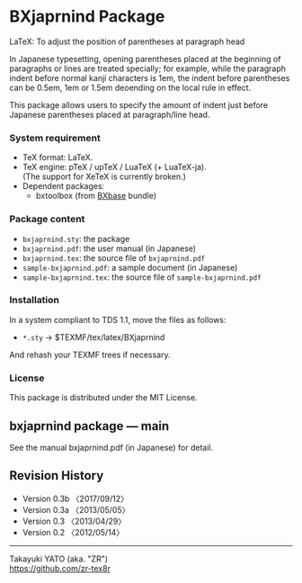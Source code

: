 BXjaprnind Package
==================

LaTeX: To adjust the position of parentheses at paragraph head

In Japanese typesetting, opening parentheses placed at the beginning
of paragraphs or lines are treated specially; for example, while the
paragraph indent before normal kanji characters is 1em, the indent
before parentheses can be 0.5em, 1em or 1.5em deoending on the local
rule in effect.

This package allows users to specify the amount of indent just before
Japanese parentheses placed at paragraph/line head.

### System requirement

  * TeX format: LaTeX.
  * TeX engine: pTeX / upTeX / LuaTeX (+ LuaTeX-ja).  
    (The support for XeTeX is currently broken.)
  * Dependent packages:
      - bxtoolbox (from [BXbase] bundle)

[BXbase]: https://www.ctan.org/pkg/bxbase

### Package content

  * `bxjaprnind.sty`: the package
  * `bxjaprnind.pdf`: the user manual (in Japanese)
  * `bxjaprnind.tex`: the source file of `bxjaprnind.pdf`
  * `sample-bxjaprnind.pdf`: a sample document (in Japanese)
  * `sample-bxjaprnind.tex`: the source file of `sample-bxjaprnind.pdf`

### Installation

In a system compliant to TDS 1.1, move the files as follows:

  - `*.sty` → $TEXMF/tex/latex/BXjaprnind

And rehash your TEXMF trees if necessary.

### License

This package is distributed under the MIT License.


bxjaprnind package ― main
--------------------------

See the manual bxjaprnind.pdf (in Japanese) for detail.


Revision History
----------------

  * Version 0.3b 〈2017/09/12〉
  * Version 0.3a 〈2013/05/05〉
  * Version 0.3  〈2013/04/29〉
  * Version 0.2  〈2012/05/14〉

--------------------
Takayuki YATO (aka. "ZR")  
https://github.com/zr-tex8r
